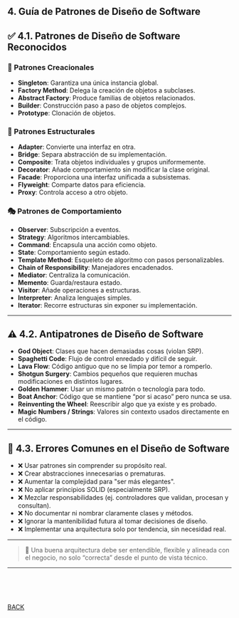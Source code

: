 ## 4. Guía de Patrones de Diseño de Software
	
## ✅ 4.1. Patrones de Diseño de Software Reconocidos

### 🔧 Patrones Creacionales
- **Singleton**: Garantiza una única instancia global.
- **Factory Method**: Delega la creación de objetos a subclases.
- **Abstract Factory**: Produce familias de objetos relacionados.
- **Builder**: Construcción paso a paso de objetos complejos.
- **Prototype**: Clonación de objetos.

### 🧱 Patrones Estructurales
- **Adapter**: Convierte una interfaz en otra.
- **Bridge**: Separa abstracción de su implementación.
- **Composite**: Trata objetos individuales y grupos uniformemente.
- **Decorator**: Añade comportamiento sin modificar la clase original.
- **Facade**: Proporciona una interfaz unificada a subsistemas.
- **Flyweight**: Comparte datos para eficiencia.
- **Proxy**: Controla acceso a otro objeto.

### 🎭 Patrones de Comportamiento
- **Observer**: Subscripción a eventos.
- **Strategy**: Algoritmos intercambiables.
- **Command**: Encapsula una acción como objeto.
- **State**: Comportamiento según estado.
- **Template Method**: Esqueleto de algoritmo con pasos personalizables.
- **Chain of Responsibility**: Manejadores encadenados.
- **Mediator**: Centraliza la comunicación.
- **Memento**: Guarda/restaura estado.
- **Visitor**: Añade operaciones a estructuras.
- **Interpreter**: Analiza lenguajes simples.
- **Iterator**: Recorre estructuras sin exponer su implementación.

---

## ⚠️ 4.2. Antipatrones de Diseño de Software

- **God Object**: Clases que hacen demasiadas cosas (violan SRP).
- **Spaghetti Code**: Flujo de control enredado y difícil de seguir.
- **Lava Flow**: Código antiguo que no se limpia por temor a romperlo.
- **Shotgun Surgery**: Cambios pequeños que requieren muchas modificaciones en distintos lugares.
- **Golden Hammer**: Usar un mismo patrón o tecnología para todo.
- **Boat Anchor**: Código que se mantiene “por si acaso” pero nunca se usa.
- **Reinventing the Wheel**: Reescribir algo que ya existe y es probado.
- **Magic Numbers / Strings**: Valores sin contexto usados directamente en el código.

---

## 🚫 4.3. Errores Comunes en el Diseño de Software

- ❌ Usar patrones sin comprender su propósito real.
- ❌ Crear abstracciones innecesarias o prematuras.
- ❌ Aumentar la complejidad para "ser más elegantes".
- ❌ No aplicar principios SOLID (especialmente SRP).
- ❌ Mezclar responsabilidades (ej. controladores que validan, procesan y consultan).
- ❌ No documentar ni nombrar claramente clases y métodos.
- ❌ Ignorar la mantenibilidad futura al tomar decisiones de diseño.
- ❌ Implementar una arquitectura solo por tendencia, sin necesidad real.

---

> 📌 Una buena arquitectura debe ser entendible, flexible y alineada con el negocio, no solo “correcta” desde el punto de vista técnico.

---
<br/>
<br/>
<br/>

[BACK](README.md)